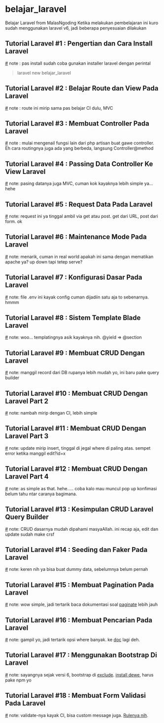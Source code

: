 
# belajar_laravel
Belajar Laravel from MalasNgoding
Ketika melakukan pembelajaran ini kuro sudah menggunakan laravel v6, jadi beberapa penyesuaian dilakukan

## Tutorial Laravel #1 : Pengertian dan Cara Install Laravel
[#](https://www.malasngoding.com/pengertian-dan-cara-install-laravel/)
note : pas install sudah coba gunakan installer laravel dengan perintal
>    laravel new belajar_laravel

## Tutorial Laravel #2 : Belajar Route dan View Pada Laravel
[#](https://www.malasngoding.com/belajar-route-dan-view-pada-laravel/)
note : route ini mirip sama pas belajar CI dulu, MVC

## Tutorial Laravel #3 : Membuat Controller Pada Laravel
[#](https://www.malasngoding.com/tutorial-membuat-controller-pada-laravel/)
note : mulai mengenail fungsi lain dari php artisan buat gawe controller. Eh cara routingnya juga ada yang berbeda, langsung Controller@method

## Tutorial Laravel #4 : Passing Data Controller Ke View Laravel
[#](https://www.malasngoding.com/passing-data-controller-ke-view-laravel/)
note: pasing datanya juga MVC, cuman kok kayaknya lebih simple ya... hehe

## Tutorial Laravel #5 : Request Data Pada Laravel
[#](https://www.malasngoding.com/request-data-pada-laravel/)
note: request ini ya tinggal ambil via get atau post. get dari URL, post dari form. ok

## Tutorial Laravel #6 : Maintenance Mode Pada Laravel
[#](https://www.malasngoding.com/maintenance-mode-pada-laravel/)
note: menarik, cuman in real world apakah ini sama dengan mematikan apache ya? up down tapi tetep serve?

## Tutorial Laravel #7 : Konfigurasi Dasar Pada Laravel
[#](https://www.malasngoding.com/konfigurasi-dasar-pada-laravel/)
note: file .env ini kayak config cuman dijadiin satu aja to sebenarnya. hmmm

## Tutorial Laravel #8 : Sistem Template Blade Laravel
[#](https://www.malasngoding.com/sistem-template-blade-laravel/)
note: woo... templatingnya asik kayaknya nih. @yield => @section

## Tutorial Laravel #9 : Membuat CRUD Dengan Laravel
[#](https://www.malasngoding.com/tutorial-membuat-crud-dengan-laravel/)
note: manggil record dari DB rupanya lebih mudah yo, ini baru pake query builder

## Tutorial Laravel #10 : Membuat CRUD Dengan Laravel Part 2
[#](https://www.malasngoding.com/membuat-crud-dengan-laravel-part-2/)
note: nambah mirip dengan CI, lebih simple

## Tutorial Laravel #11 : Membuat CRUD Dengan Laravel Part 3
[#](https://www.malasngoding.com/tutorial-crud-laravel/)
note: update mirip insert, tinggal di jegal where di paling atas. sempet error ketika manggil edit?id=x

## Tutorial Laravel #12 : Membuat CRUD Dengan Laravel Part 4
[#](https://www.malasngoding.com/crud-laravel/) 
note: as simple as that. hehe..... coba kalo mau muncul pop up konfimasi belum tahu ntar caranya bagimana.

## Tutorial Laravel #13 : Kesimpulan CRUD Laravel Query Builder
[#](https://www.malasngoding.com/crud-laravel-query-builder/)
note: CRUD dasarnya mudah dipahami masyaAllah. ini recap aja, edit dan update sudah make crsf

## Tutorial Laravel #14 : Seeding dan Faker Pada Laravel
[#](https://www.malasngoding.com/seeding-dan-faker-pada-laravel/)
note: keren nih ya bisa buat dummy data, sebelumnya belum pernah

## Tutorial Laravel #15 : Membuat Pagination Pada Laravel
[#](https://www.malasngoding.com/membuat-pagination-pada-laravel/)
note: wow simple, jadi tertarik baca dokumentasi soal [paginate](https://laravel.com/docs/6.x/pagination) lebih jauh

## Tutorial Laravel #16 : Membuat Pencarian Pada Laravel
[#](https://www.malasngoding.com/membuat-pencarian-pada-laravel/)
note: gampil yo, jadi tertarik opsi where banyak. ke [doc](https://laravel.com/docs/6.x/queries#where-clauses) lagi deh.

## Tutorial Laravel #17 : Menggunakan Bootstrap Di Laravel
[#](https://www.malasngoding.com/menggunakan-bootstrap-di-laravel/)
note: sayangnya sejak versi 6, bootstrap di [exclude](https://laravel-news.com/laravel-6). [install dewe](https://github.com/laravel/ui), harus pake npm yo

## Tutorial Laravel #18 : Membuat Form Validasi Pada Laravel
[#](https://www.malasngoding.com/membuat-form-validasi-pada-laravel/)
note: validate-nya kayak CI, bisa custom message juga. [Rulenya nih](https://laravel.com/docs/master/validation#available-validation-rules).